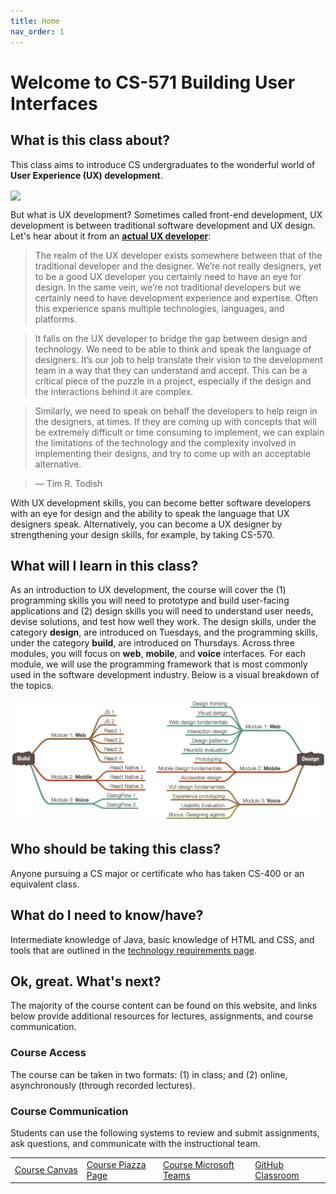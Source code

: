 ```yaml
---
title: Home
nav_order: 1
---
```

# Welcome to CS-571 Building User Interfaces

## What is this class about?
This class aims to introduce CS undergraduates to the wonderful world of **User Experience (UX) development**.

<img src="https://www.seeresponse.com/wp-content/uploads/2019/02/ui-ux-design-graphic.jpg" width="450" align="center" />

But what is UX development? Sometimes called front-end development, UX development is between traditional software development and UX design. Let's hear about it from an  <a target="_blank" href="https://uxmag.com/articles/hi-im-a-ux-developer-youre-a-what"><strong>actual UX developer</strong></a>:

> The realm of the UX developer exists somewhere between that of the traditional developer and the designer. We’re not really designers, yet to be a good UX developer you certainly need to have an eye for design. In the same vein, we’re not traditional developers but we certainly need to have development experience and expertise. Often this experience spans multiple technologies, languages, and platforms.

> It falls on the UX developer to bridge the gap between design and technology. We need to be able to think and speak the language of designers. It’s our job to help translate their vision to the development team in a way that they can understand and accept. This can be a critical piece of the puzzle in a project, especially if the design and the interactions behind it are complex.

> Similarly, we need to speak on behalf the developers to help reign in the designers, at times. If they are coming up with concepts that will be extremely difficult or time consuming to implement, we can explain the limitations of the technology and the complexity involved in implementing their designs, and try to come up with an acceptable alternative.

> — Tim R. Todish

With UX development skills, you can become better software developers with an eye for design and the ability to speak the language that UX designers speak. Alternatively, you can become a UX designer by strengthening your design skills, for example, by taking CS-570.

## What will I learn in this class?
As an introduction to UX development, the course will cover the (1) programming skills you will need to prototype and build user-facing applications and (2) design skills you will need to understand user needs, devise solutions, and test how well they work. The design skills, under the category **design**, are introduced on Tuesdays, and the programming skills, under the category **build**, are introduced on Thursdays. Across three modules, you will focus on **web**, **mobile**, and **voice** interfaces. For each module, we will use the programming framework that is most commonly used in the software development industry. Below is a visual breakdown of the topics.

<img src="figures/Topics.png" width="800" />

## Who should be taking this class?
Anyone pursuing a CS major or certificate who has taken CS-400 or an equivalent class.

## What do I need to know/have?
Intermediate knowledge of Java, basic knowledge of HTML and CSS, and tools that are outlined in the [technology requirements page](technology.html).

## Ok, great. What's next?

The majority of the course content can be found on this website, and links below provide additional resources for lectures, assignments, and course communication.

### Course Access

The course can be taken in two formats: (1) in class; and (2) online, asynchronously (through recorded lectures). 


<!-- <table>
<tr>
	<td>
		<a class="label" href="">Course time & location</a>
	</td>
	<td>
		TR 11:00-12:15 pm
	</td>
	<td>
    <span class="fs-3"><a target="_blank" class="btn btn-green" href="http://go.wisc.edu/n6986j">Live stream</a></span>
	</td>
</tr>
</table> -->
### Course Communication

Students can use the following systems to review and submit assignments, ask questions, and communicate with the instructional team.

 <table>
<tr>
	<td>
		<span class="fs-3"><a class="btn" href="https://canvas.wisc.edu/courses/273395">Course Canvas</a></span>
	</td>
	<td>
		<span class="fs-3"><a class="btn" href="https://piazza.com/wisc/fall2021/cs571">Course Piazza Page</a></span>
	</td>
	<td>
		<span class="fs-3"><a class="btn" target="_blank" href="https://teams.microsoft.com/l/team/19%3alPXH5jeZKL7HaSjjo3QDECKCsh7nFv5EUfqqp7sAPA01%40thread.tacv2/conversations?groupId=eb582d1e-43a6-4b82-a17b-7234cfc8ca76&tenantId=2ca68321-0eda-4908-88b2-424a8cb4b0f9">Course Microsoft Teams</a></span>
	</td>
  <td>
		<span class="fs-3"><a class="btn" target="_blank" href="https://classroom.github.com/classrooms/83735513-hci-uwmadison-cs571-f21">GitHub Classroom</a></span>
	</td>
</tr>
</table> 

